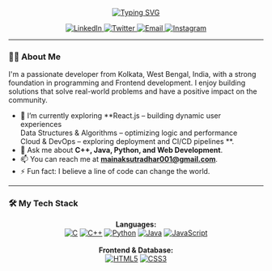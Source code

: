 <p align="center">
  <a href="https://git.io/typing-svg"><img src="https://readme-typing-svg.herokuapp.com?font=Fira+Code&size=28&pause=1000&color=3399FF&center=true&vCenter=true&width=500&lines=Hi+there%2C+I'm+Mainak+Sutradhar+%F0%9F%91%8B;A+Software+Developer;Based+in+West+Bengal%2C+India;Always+learning+and+creating." alt="Typing SVG" /></a>
</p>

<p align="center">
  <a href="https://www.linkedin.com/in/mainak-sutradhar-ms25/" target="_blank">
    <img src="https://img.shields.io/badge/-LinkedIn-0077B5?style=for-the-badge&logo=linkedin&logoColor=white" alt="LinkedIn">
  </a>
  <a href="https://x.com/mainak_2501" target="_blank">
    <img src="https://img.shields.io/badge/-Twitter-1DA1F2?style=for-the-badge&logo=x&logoColor=white" alt="Twitter">
  </a>
  <a href="mailto:mainaksutradhar001@gmail.com">
    <img src="https://img.shields.io/badge/-Email-D14836?style=for-the-badge&logo=gmail&logoColor=white" alt="Email">
  </a>
   <a href="https://www.instagram.com/mainak_2501/" target="_blank">
    <img src="https://img.shields.io/badge/-Instagram-E4405F?style=for-the-badge&logo=instagram&logoColor=white" alt="Instagram">
  </a>
</p>

---

### 👨‍💻 About Me

I'm a passionate developer from Kolkata, West Bengal, India, with a strong foundation in programming and Frontend development. I enjoy building solutions that solve real-world problems and have a positive impact on the community.

* 🌱 I’m currently exploring **React.js – building dynamic user experiences  
    Data Structures & Algorithms – optimizing logic and performance  
    Cloud & DevOps  – exploring deployment and CI/CD pipelines  **.
* 💬 Ask me about **C++, Java, Python, and Web Development**.
* 📫 You can reach me at **mainaksutradhar001@gmail.com**.
* ⚡ Fun fact: I believe a line of code can change the world.

---

### 🛠️ My Tech Stack

<p align="center">
  <strong>Languages:</strong><br>
  <a href="#"><img alt="C" src="https://img.shields.io/badge/C-%23A8B9CC.svg?style=for-the-badge&logo=c&logoColor=white"></a>
  <a href="#"><img alt="C++" src="https://img.shields.io/badge/C++%23-00599C.svg?style=for-the-badge&logo=c%2B%2B&logoColor=white"></a>
  <a href="#"><img alt="Python" src="https://img.shields.io/badge/python-3670A0?style=for-the-badge&logo=python&logoColor=ffdd54"></a>
  <a href="#"><img alt="Java" src="https://img.shields.io/badge/java-%23ED8B00.svg?style=for-the-badge&logo=openjdk&logoColor=white"></a>
  <a href="#"><img alt="JavaScript" src="https://img.shields.io/badge/javascript-%23323330.svg?style=for-the-badge&logo=javascript&logoColor=%23F7DF1E"></a>
  <br><br>
  <strong>Frontend & Database:</strong><br>
  <a href="#"><img alt="HTML5" src="https://img.shields.io/badge/html5-%23E34F26.svg?style=for-the-badge&logo=html5&logoColor=white"></a>
  <a href="#"><img alt="CSS3" src="https://img.shields.io/badge/css3-%231572B6.svg?style=for-the-badge&logo=css3&logoColor=white"></a>
  <a href="#"><img alt="MySQL" src="
